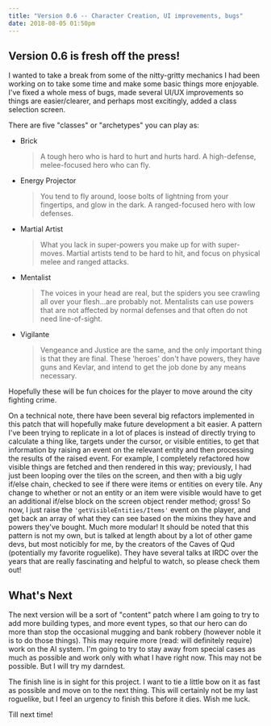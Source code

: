 ```yaml
---
title: "Version 0.6 -- Character Creation, UI improvements, bugs"
date: 2018-08-05 01:50pm
---
```


## Version 0.6 is fresh off the press!

I wanted to take a break from some of the nitty-gritty mechanics I had been working on to take some time and make some basic things more enjoyable. I've fixed a whole mess of bugs, made several UI/UX improvements so things are easier/clearer, and perhaps most excitingly, added a class selection screen.

There are five "classes" or "archetypes" you can play as:

* Brick
  > A tough hero who is hard to hurt and hurts hard. A high-defense, melee-focused hero who can fly.

* Energy Projector
  > You tend to fly around, loose bolts of lightning from your fingertips, and glow in the dark. A ranged-focused hero with low defenses.

* Martial Artist
  > What you lack in super-powers you make up for with super-moves. Martial artists tend to be hard to hit, and focus on physical melee and ranged attacks.

* Mentalist
  > The voices in your head are real, but the spiders you see crawling all over your flesh...are probably not. Mentalists can use powers that are not affected by normal defenses and that often do not need line-of-sight.

* Vigilante
  > Vengeance and Justice are the same, and the only important thing is that they are final. These 'heroes' don't have powers, they have guns and Kevlar, and intend to get the job done by any means necessary.

Hopefully these will be fun choices for the player to move around the city fighting crime.

On a technical note, there have been several big refactors implemented in this patch that will hopefully make future development a bit easier. A pattern I've been trying to replicate in a lot of places is instead of directly trying to calculate a thing like, targets under the cursor, or visible entities, to get that information by raising an event on the relevant entity and then processing the results of the raised event. For example, I completely refactored how visible things are fetched and then rendered in this way; previously, I had just been looping over the tiles on the screen, and then with a big ugly if/else chain, checked to see if there were items or entities on every tile. Any change to whether or not an entity or an item were visible would have to get an additional if/else block on the screen object render method; gross! So now, I just raise the `'getVisibleEntities/Items'` event on the player, and get back an array of what they can see based on the mixins they have and powers they've bought. Much more modular! It should be noted that this pattern is not my own, but is talked at length about by a lot of other game devs, but most noticibly for me, by the creators of the Caves of Qud (potentially my favorite roguelike). They have several talks at IRDC over the years that are really fascinating and helpful to watch, so please check them out!

## What's Next

The next version will be a sort of "content" patch where I am going to try to add more building types, and more event types, so that our hero can do more than stop the occasional mugging and bank robbery (however noble it is to do those things). This may require more (read: will definitely require) work on the AI system. I'm going to try to stay away from special cases as much as possible and work only with what I have right now. This may not be possible. But I will try my darndest.

The finish line is in sight for this project. I want to tie a little bow on it as fast as possible and move on to the next thing. This will certainly not be my last roguelike, but I feel an urgency to finish this before it dies. Wish me luck.

Till next time!
